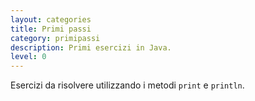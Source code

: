 ```yaml
---
layout: categories
title: Primi passi
category: primipassi
description: Primi esercizi in Java.
level: 0
---
```


Esercizi da risolvere utilizzando i metodi `print` e `println`.


